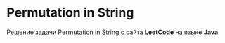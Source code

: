 # Permutation in String
Решение задачи [Permutation in String](https://leetcode.com/problems/permutation-in-string/) с сайта **LeetCode** на языке **Java**